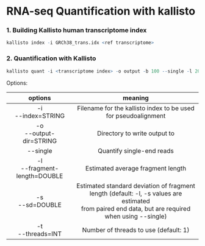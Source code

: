 RNA-seq Quantification with kallisto
========================================

### 1. Building Kallisto human transcriptome index
```R
kallisto index -i GRCh38_trans.idx <ref transcriptome>
```
### 2. Quantification with Kallisto
```R
kallisto quant -i <transcriptome index> -o output -b 100 --single -l 200 -s 20 -t 5 <input file>
```
Options:

  options  | meaning  
:---:|:-----:
-i <br> --index=STRING | Filename for the kallisto index to be used for pseudoalignment
-o <br> --output-dir=STRING | Directory to write output to
--single | Quantify single-end reads
-l <br> --fragment-length=DOUBLE | Estimated average fragment length
-s <br> --sd=DOUBLE | Estimated standard deviation of fragment length (default: -l, -s values are estimated <br> from paired end data, but are required when using --single)
-t <br> --threads=INT | Number of threads to use (default: 1)
